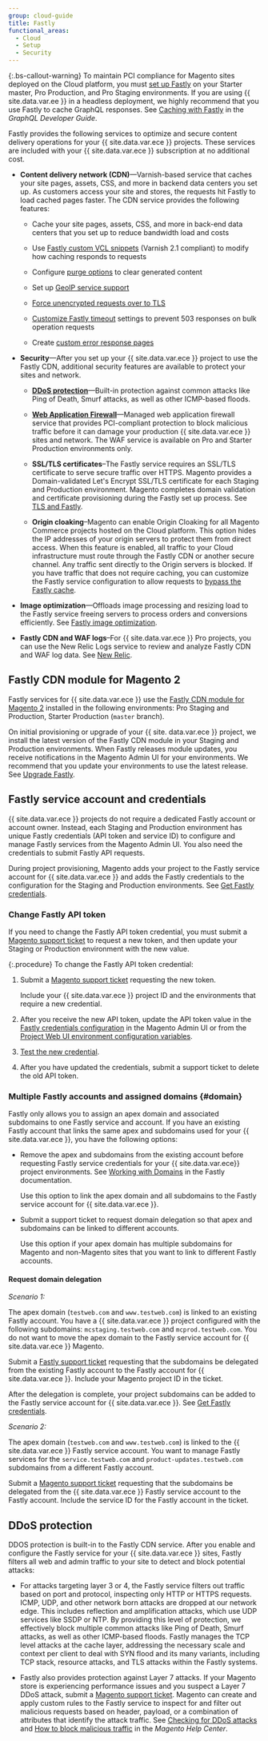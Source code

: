 ```yaml
---
group: cloud-guide
title: Fastly
functional_areas:
  - Cloud
  - Setup
  - Security
---
```


{:.bs-callout-warning}
To maintain PCI compliance for Magento sites deployed on the Cloud platform, you must [set up Fastly] on your Starter master, Pro Production, and Pro Staging environments. If you are using {{ site.data.var.ee }} in a headless deployment, we highly recommend that you use Fastly to cache GraphQL responses. See [Caching with Fastly] in the *GraphQL Developer Guide*.

Fastly provides the following services to optimize and secure content delivery operations for your {{ site.data.var.ece }} projects. These services are included with your {{ site.data.var.ece }} subscription at no additional cost.

-  **Content delivery network (CDN)**—Varnish-based service that caches your site pages, assets, CSS, and more in backend data centers you set up. As customers access your site and stores, the requests hit Fastly to load cached pages faster. The CDN service provides the following features:

   -  Cache your site pages, assets, CSS, and more in back-end data centers that you set up to reduce bandwidth load and costs

   -  Use [Fastly custom VCL snippets] (Varnish 2.1 compliant) to modify how caching responds to requests

   -  Configure [purge options] to clear generated content

   -  Set up [GeoIP service support]

   -  [Force unencrypted requests over to TLS]

   -  [Customize Fastly timeout] settings to prevent 503 responses on bulk operation requests

   -  Create [custom error response pages]

-  **Security**—After you set up your {{ site.data.var.ece }} project to use the Fastly CDN, additional security features are available to protect your sites and network.
   -  [**DDoS protection**](#ddos-protection)—Built-in protection against common attacks like Ping of Death, Smurf attacks, as well as other ICMP-based floods.

   -  **[Web Application Firewall]**—Managed web application firewall service that provides PCI-compliant protection to block malicious traffic before it can damage your production {{ site.data.var.ece }} sites and network. The WAF service is available on Pro and Starter Production environments only.

   -  **SSL/TLS certificates**–The Fastly service requires an SSL/TLS certificate to serve secure traffic over HTTPS. Magento provides a Domain-validated Let's Encrypt SSL/TLS certificate for each Staging and Production environment. Magento completes domain validation and certificate provisioning during the Fastly set up process. See [TLS and Fastly].

   -  **Origin cloaking**–Magento can enable Origin Cloaking for all Magento Commerce projects hosted on the Cloud platform. This option hides the IP addresses of your origin servers to protect them from direct access. When this feature is enabled, all traffic to your Cloud infrastructure must route through the Fastly CDN or another secure channel. Any traffic sent directly to the Origin servers is blocked. If you have traffic that does not require caching, you can customize the Fastly service configuration to allow requests to [bypass the Fastly cache].

-  **Image optimization**—Offloads image processing and resizing load to the Fastly service freeing servers to process orders and conversions efficiently. See [Fastly image optimization].

-  **Fastly CDN and WAF logs**–For {{ site.data.var.ece }} Pro projects, you can use the New Relic Logs service to review and analyze Fastly CDN and WAF log data. See [New Relic].

## Fastly CDN module for Magento 2

Fastly services for {{ site.data.var.ece }} use the [Fastly CDN module for Magento 2] installed in the following environments: Pro Staging and Production, Starter Production (`master` branch).

On initial provisioning or upgrade of your {{ site. data.var.ece }} project, we install the latest version of the Fastly CDN module in your Staging and Production environments. When Fastly releases module updates, you receive notifications in the Magento Admin UI for your environments. We recommend that you update your environments to use the latest release. See [Upgrade Fastly].

## Fastly service account and credentials

{{ site.data.var.ece }} projects do not require a dedicated Fastly account or account owner. Instead, each Staging and Production environment has unique Fastly credentials (API token and service ID) to configure and manage Fastly services from the Magento Admin UI. You also need the credentials to submit Fastly API requests.

During project provisioning, Magento adds your project to the Fastly service account for {{ site.data.var.ece }} and adds the Fastly credentials to the configuration for the Staging and Production environments. See [Get Fastly credentials].

### Change Fastly API token

If you need to change the Fastly API token credential, you must submit a [Magento support ticket] to request a new token, and then update your Staging or Production environment with the new value.

{:.procedure}
To change the Fastly API token credential:

1. Submit a [Magento support ticket] requesting the new token.

   Include your {{ site.data.var.ece }} project ID and the environments that require a new credential.

1. After you receive the new API token, update the API token value in the [Fastly credentials configuration] in the Magento Admin UI or from the [Project Web UI environment configuration variables].

1. [Test the new credential].

1. After you have updated the credentials, submit a support ticket to delete the old API token.

### Multiple Fastly accounts and assigned domains {#domain}

Fastly only allows you to assign an apex domain and associated subdomains to one Fastly service and account. If you have an existing Fastly account that links the same apex and subdomains used for your {{ site.data.var.ece }}, you have the following options:

-  Remove the apex and subdomains from the existing account before requesting Fastly service credentials for your {{ site.data.var.ece}} project environments. See [Working with Domains] in the Fastly documentation.

   Use this option to link the apex domain and all subdomains to the Fastly service account for {{ site.data.var.ece }}.

-  Submit a support ticket to request domain delegation so that apex and subdomains can be linked to different accounts.

   Use this option if your apex domain has multiple subdomains for Magento and non-Magento sites that you want to link to different Fastly accounts.

#### Request domain delegation

*Scenario 1:*

The apex domain (`testweb.com` and `www.testweb.com`) is linked to an existing Fastly account. You have a {{ site.data.var.ece }} project configured with the following subdomains: `mcstaging.testweb.com` and `mcprod.testweb.com`. You do not want to move the apex domain to the Fastly service account for {{ site.data.var.ece }} Magento.

Submit a [Fastly support ticket] requesting that the subdomains be delegated from the existing Fastly account to the Fastly account for {{ site.data.var.ece }}. Include your Magento project ID in the ticket.

After the delegation is complete, your project subdomains can be added to the Fastly service account for {{ site.data.var.ece }}. See [Get Fastly credentials].

*Scenario 2:*

The apex domain (`testweb.com` and `www.testweb.com`) is linked to the {{ site.data.var.ece }} Fastly service account. You want to manage Fastly services for the `service.testweb.com` and `product-updates.testweb.com` subdomains from a different Fastly account.

Submit a [Magento support ticket] requesting that the subdomains be delegated from the {{ site.data.var.ece }} Fastly service account to the Fastly account. Include the service ID for the Fastly account in the ticket.

## DDoS protection

DDOS protection is built-in to the Fastly CDN service. After you enable and configure the Fastly service for your {{ site.data.var.ece }} sites, Fastly filters all web and admin traffic to your site to detect and block potential attacks:

-  For attacks targeting layer 3 or 4, the Fastly service filters out traffic based on port and protocol, inspecting only HTTP or HTTPS requests. ICMP, UDP, and other network born attacks are dropped at our network edge. This includes reflection and amplification attacks, which use UDP services like SSDP or NTP. By providing this level of protection, we effectively block  multiple common attacks like Ping of Death, Smurf attacks, as well as other ICMP-based floods.  Fastly manages the TCP level attacks at the cache layer, addressing the necessary scale and context per client to deal with SYN flood and its many variants, including TCP stack, resource attacks, and TLS attacks within the Fastly systems.

-  Fastly also provides protection against Layer 7 attacks. If your Magento store is experiencing performance issues and you suspect a Layer 7 DDoS attack, submit a [Magento support ticket]. Magento can create and apply custom rules to the Fastly service to inspect for and filter out malicious requests based on header, payload, or a combination of attributes that identify the attack traffic. See [Checking for DDoS attacks][] and [How to block malicious traffic] in the *Magento Help Center*.

<!--Link definitions-->
[bypass the Fastly cache]: {{site.baseurl}}/cloud/cdn/fastly-vcl-bypass-to-origin.html
[Caching with Fastly]: {{site.baseurl}}/guides/v2.4/graphql/caching.html#caching-with-fastly
[Checking for DDoS attacks]: https://support.magento.com/hc/en-us/articles/360030941932
[custom error response pages]: {{site.baseurl}}/cloud/cdn/cloud-fastly-custom-response.html
[Customize Fastly timeout]: {{site.baseurl}}/cloud/cdn/configure-fastly-customize-cache.html#extend-fastly-timeout
[Fastly CDN module for Magento 2]: https://github.com/fastly/fastly-magento2
[Fastly credentials configuration]: {{site.baseurl}}/cloud/cdn/configure-fastly.html#test-the-fastly-credentials
[Fastly custom VCL snippets]: {{site.baseurl}}/cloud/cdn/cloud-vcl-custom-snippets.html
[Fastly image optimization]: {{site.baseurl}}/cloud/cdn/fastly-image-optimization.html
[Fastly support ticket]: https://docs.fastly.com/products/support-description-and-sla#support-requests
[Force unencrypted requests over to TLS]: {{site.baseurl}}/cloud/cdn/configure-fastly-customize-cache.html#force-tls
[GeoIP service support]: {{site.baseurl}}/cloud/cdn/configure-fastly-customize-cache.html#configure-geoip-handling
[Get Fastly credentials]: {{site.baseurl}}/cloud/cdn/configure-fastly.html#cloud-fastly-creds
[How to block malicious traffic]: https://support.magento.com/hc/en-us/articles/360039447892-How-to-block-malicious-traffic-for-Magento-Commerce-Cloud-on-Fastly-level
[Magento support ticket]: https://support.magento.com/hc/en-us/articles/360019088251
[New Relic]: {{site.baseurl}}/cloud/project/new-relic.html
[Project Web UI environment configuration variables]: {{site.baseurl}}/cloud/project/projects.html#environment-configuration-variables
[purge options]: {{site.baseurl}}/cloud/cdn/configure-fastly-customize-cache.html#configure-purge-options
[set up Fastly]: {{site.baseurl}}/cloud/cdn/configure-fastly.html
[Test the new credential]: {{site.baseurl}}/cloud/cdn/configure-fastly.html#test-the-fastly-credentials
[TLS and Fastly]: {{site.baseurl}}/cloud/cdn/configure-fastly.html#provision-ssltls-certificates
[Upgrade Fastly]: {{site.baseurl}}/cloud/cdn/configure-fastly.html#upgrade
[Web Application Firewall]: {{site.baseurl}}/cloud/cdn/fastly-waf-service.html
[Working with Domains]: https://docs.fastly.com/en/guides/working-with-domains
[test the Fastly credentials]: {{site.baseurl}}/cloud/cdn/configure-fastly.html#test-the-fastly-credentials
